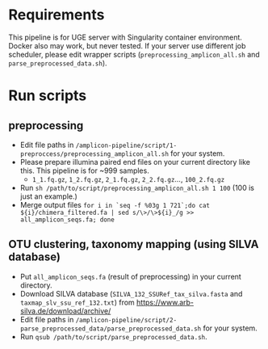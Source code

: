 # Requirements

This pipeline is for UGE server with Singularity container environment. Docker also may work, but never tested.
If your server use different job scheduler, please edit wrapper scripts (`preprocessing_amplicon_all.sh` and `parse_preprocessed_data.sh`).

# Run scripts

## preprocessing

- Edit file paths in `/amplicon-pipeline/script/1-preproccess/preprocessing_amplicon_all.sh` for your system.
- Please prepare illumina paired end files on your current directory like this. This pipeline is for ~999 samples.
  - `1_1.fq.gz`, `1_2.fq.gz`, `2_1.fq.gz`, `2_2.fq.gz`..., `100_2.fq.gz`
- Run `sh /path/to/script/preprocessing_amplicon_all.sh 1 100` (100 is just an example.)
- Merge output files ``for i in `seq -f %03g 1 721`;do cat ${i}/chimera_filtered.fa | sed s/\>/\>${i}_/g >> all_amplicon_seqs.fa; done``  

## OTU clustering, taxonomy mapping (using SILVA database)

- Put `all_amplicon_seqs.fa` (result of preprocessing) in your current directory.
- Download SILVA database (`SILVA_132_SSURef_tax_silva.fasta` and `taxmap_slv_ssu_ref_132.txt`) from https://www.arb-silva.de/download/archive/
- Edit file paths in `/amplicon-pipeline/script/2-parse_preprocessed_data/parse_preprocessed_data.sh` for your system.
- Run `qsub /path/to/script/parse_preprocessed_data.sh`.
